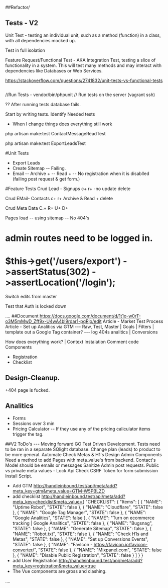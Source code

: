 ##Refactor/
## Tests - V2

Unit Test - testing an individual unit, such as a method (function) in a class, with all dependencies mocked up.

Test in full isolation

Feature Request/Functional Test - AKA Integration Test, testing a slice of functionality in a system. This will test many methods and may interact with dependencies like Databases or Web Services.

https://stackoverflow.com/questions/2741832/unit-tests-vs-functional-tests

~~~~~
~~~~~

//Run Tests - vendor/bin/phpunit
// Run tests on the server (vagrant ssh)

?? After running tests database fails.


Start by writing tests.
Identify Needed tests
- When I change things does everything still work

php artisan make:test ContactMessageReadTest

php artisan make:test ExportLeadsTest

#Unit Tests
- Export Leads
- Create Sitemap
-- Failing.
- Email
-- Archive +
-- Read +
-- No registration when it is disablled (failing post request & get form.)

#Feature Tests
Crud Lead - Signups
c+
r+
-no update
delete

Crud EMail- Contacts
c+
r+
Archive & Read +
delete


Crud Meta Data
C.+
R+
U+
D+


Pages load
-- using sitemap
-- No 404's


admin routes need to be logged in.
===
$this->get('/users/export')
           ->assertStatus(302)
           ->assertLocation('/login');
====

Switch edits from master


Test that Auth is locked down


....
##Document
https://docs.google.com/document/d/1t1o-w0rT-o3M5mMwD_Zff9x-U4wA4bl9rdar1-pqRjo/edit
Article - Market Test Process
Article - Set up Analitics via GTM
--- Raw, Test, Master | Goals | Filters | template out a Google Tag container?
--- log 404s analitics | Conversions

How does everything work? | Context
Instalation
Comment code
Components
- Registration
- Checklist

## Design-Cleanup.
+404 page is fucked.


## Analitics
- Forms
- Sessions over 3 min
- Pricing Calculator
-- If they use any of the pricing caliculator items trigger the tag.



##V2 ToDo's --- Moving forward GO Test Driven Development.
Tests need to be ran in a separate SQlight database.
Change plan (leads) to product to be more general.
Automate Check Metas & H1's
Design Admin Components
Need a method to add Pages with meta_value's from backend.
Contact's Model should be emails or messages
Sanitize Admin post requests.
Public vs private meta values - Lock Api
Check CSRF Token for form submission
Install Script.
- Add GTM
http://handleinbound.test/api/meta/add?meta_key=gtm&meta_value=GTM-W5PBLZD
- add checklist
http://handleinbound.test/api/meta/add?meta_key=checklist&meta_value={ "CHECKLIST": { "Items": [ { "NAME": "Uptime Robot", "STATE": false }, { "NAME": "Cloudflare", "STATE": false }, { "NAME": "Google Tag Manager", "STATE": false }, { "NAME": "Google Analitics", "STATE": false }, { "NAME": "Turn on ecommerce tracking | Google Analitics", "STATE": false }, { "NAME": "Bugsnag", "STATE": false }, { "NAME": "Generate Sitemap", "STATE": false }, { "NAME": "Robot.txt", "STATE": false }, { "NAME": "Check H1s and Metas", "STATE": false }, { "NAME": "Set up Conversions Events", "STATE": false }, { "NAME": "FavIcon - https://favicon.io/favicon-converter/", "STATE": false }, { "NAME": "Mixpanel.com", "STATE": false }, { "NAME": "Disable Public Registration", "STATE": false } ] } }
- add User Registration
http://handleinbound.test/api/meta/add?meta_key=registration&meta_value=true
- The Vue components are gross and clashing.

....
